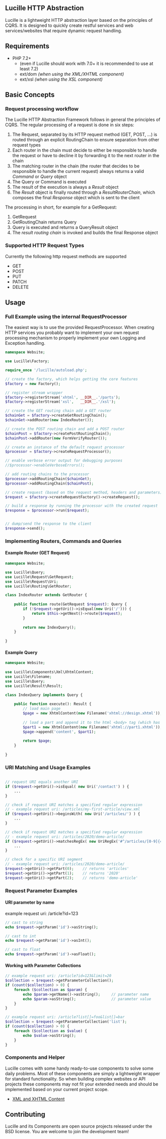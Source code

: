## Lucille HTTP Abstraction

Lucille is a lightweight HTTP abstraction layer based on the principles of CQRS.
It is designed to quickly create restful services and web services/websites that require dynamic request handling.

## Requirements
* PHP 7.2+
  * (even if Lucille should work with 7.0+ it is recommended to use at least 7.2)
  * ext/dom *(when using the XML/XHTML component)*
  * ext/xsl *(when using the XSL component)*

## Basic Concepts

### Request processing workflow
The Lucille HTTP Abstraction Framework follows in general the principles of CQRS.
The regular processing of a request is done in six steps:

1. The Request, separated by its HTTP request method (GET, POST, ...) is routed through an explicit RoutingChain to ensure separation from other request types
2. Each router in the chain must decide to either be responsible to handle the request or have to decline it by forwarding it to the next router in the chain
3. The matching router in the chain (the router that decides to be responsible to handle the current request) always returns a valid _Command_ or _Query_ object
3. The Query or Command is executed
4. The result of the execution is always a _Result_ object
4. The _Result_ object is finally routed through a _ResultRouterChain_, which composes the final _Response_ object which is sent to the client

The processing in short, for example for a GetRequest:
1. GetRequest
2. GetRoutingChain returns Query
3. Query is executed and returns a QueryResult object
4. The _result routing chain_ is invoked and builds the final Response object

### Supported HTTP Request Types
Currently the following http request methods are supported
- GET
- POST
- PUT
- PATCH
- DELETE


## Usage

### Full Example using the internal RequestProcessor
The easiest way is to use the provided RequestProcessor.
When creating HTTP services you probably want to implement your own request processing mechanism to properly implement your own Logging and Exception handling.

```php
namespace Website;

use Lucille\Factory;

require_once '/lucille/autoload.php';

// create the factory, which helps getting the core features
$factory = new Factory();

// register stream wrapper
$factory->registerStream('xhtml', __DIR__.'/parts');
$factory->registerStream('xsl',   __DIR__.'/xsl');

// create the GET routing chain add a GET router
$chainGet = $factory->createGetRoutingChain();
$chainGet->addRouter(new IndexRouter());

// create the POST routing chain and add a POST router
$chainPost = $factory->createPostRoutingChain();
$chainPost->addRouter(new FormVerifyRouter());

// create an instance of the default request processor
$processor = $factory->createRequestProcessor();

// enable verbose error output for debugging purposes
//$processor->enableVerboseErrors();

// add routing chains to the processor
$processor->addRoutingChain($chainGet);
$processor->addRoutingChain($chainPost);

// create request (based on the request method, headers and parameters)
$request = $factory->createRequestFactory()->createRequest();

// build a response by running the processor with the created request
$response = $processor->run($request);


// dump/send the response to the client
$response->send();

```

### Implementing Routers, Commands and Queries
#### Example Router (GET Request)
```php
namespace Website;

use Lucille\Query;
use Lucille\Request\GetRequest;
use Lucille\Request\Uri;
use Lucille\Routing\GetRouter;

class IndexRouter extends GetRouter {
    
    public function route(GetRequest $request): Query {
        if (!$request->getUri()->isEqual(new Uri('/'))) {
            return $this->getNext()->route($request);
        }
        
        return new IndexQuery();
    }
    
}
```

#### Example Query
```php
namespace Website;
    
use Lucille\Components\Xml\XhtmlContent;
use Lucille\Filename;
use Lucille\Query;
use Lucille\Result\Result;

class IndexQuery implements Query {
    
    public function execute(): Result {
        // load main page
        $page = new XhtmlContent(new Filename('xhtml://design.xhtml'));
        
        // load a part and append it to the html <body> tag (which has the id attribute 'content')
        $part1 = new XhtmlContent(new Filename('xhtml://part1.xhtml'));
        $page->append('content', $part1);
        
        return $page;
    }
    
}
```

### URI Matching and Usage Examples
```php

// request URI equals another URI
if ($request->getUri()->isEqual( new Uri('/contact') ) {
    ...
}

// check if request URI matches a specified regular expression
// - example request uri: /articles/my-first-article/view.xml
if ($request->getUri()->beginsWith( new Uri('/articles/') ) {
    ...
}

// check if request URI matches a specified regular expression
// - example request uri: /articles/2020/demo-article/
if ($request->getUri()->matchesRegEx( new UriRegEx('#^/articles/[0-9]{4}/.*#') )) {
    ...
}

// check for a specific URI segment
// - example request uri: /articles/2020/demo-article/
$request->getUri()->getPart(0);    // returns 'articles'
$request->getUri()->getPart(1);    // returns '2020'
$request->getUri()->getPart(2);    // returns 'demo-article'

```

### Request Parameter Examples

#### URI parameter by name
example request uri: /article?id=123
```php
// cast to string
echo $request->getParam('id')->asString();

// cast to int
echo $request->getParam('id')->asInt();

// cast to float
echo $request->getParam('id')->asFloat();
```

#### Working with Parameter Collections
```php
// example request uri: /article?id=123&limit=20
$collection = $request->getParameterCollection();
if (count($collection) > 0) {
    foreach ($collection as $param) {
        echo $param->getName()->asString();     // parameter name
        echo $param->asString();                // parameter value
    }
}

// example request uri: /article?list[]=foo&list[]=bar
$collection = $request->getParameterCollection('list');
if (count($collection) > 0) {
    foreach ($collection as $value) {
        echo $value->asString();
    }
}
```

### Components and Helper

Lucille comes with some handy ready-to-use components to solve some daily problems. Most of these components are simply a lightweight wrapper for standard functionality.
So when building complex websites or API projects these components may not fit your extended needs and should be implemented based on your current project scope. 

- [XML and XHTML Content](./docs/components.md)


## Contributing
Lucille and its Components are open source projects released under the BSD license. You are welcome to join the development team!
